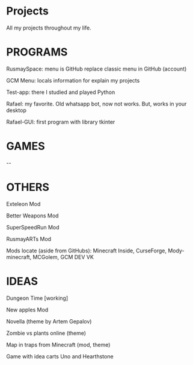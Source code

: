 # Projects
 All my projects throughout my life.

# PROGRAMS

RusmaySpace: menu is GitHub replace classic menu in GitHub (account)

GCM Menu: locals information for explain my projects

Test-app: there I studied and played Python

Rafael: my favorite. Old whatsapp bot, now not works. But, works in your desktop

Rafael-GUI: first program with library tkinter

# GAMES

--

# OTHERS

Exteleon Mod

Better Weapons Mod

SuperSpeedRun Mod

RusmayARTs Mod

Mods locate (aside from GitHubs): Minecraft Inside, CurseForge, Mody-minecraft, MCGolem, GCM DEV VK

# IDEAS

Dungeon Time [working]

New apples Mod

Novella (theme by Artem Gepalov)

Zombie vs plants online (theme)

Map in traps from Minecraft (mod, theme)

Game with idea carts Uno and Hearthstone
